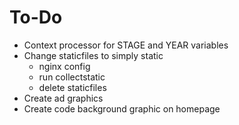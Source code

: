 # To-Do

- Context processor for STAGE and YEAR variables
- Change staticfiles to simply static
  - nginx config
  - run collectstatic
  - delete staticfiles
- Create ad graphics
- Create code background graphic on homepage
